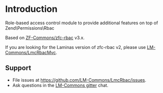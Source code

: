 # Introduction
Role-based access control module to provide additional features on top of Zend\Permissions\Rbac

Based on [ZF-Commons/zfc-rbac](https://github.com/ZF-Commons/zfc-rbac) v3.x. 

If you are looking for the Laminas version
of zfc-rbac v2, please use [LM-Commons/LmcRbacMvc](https://github.com/LM-Commons/LmcRbacMvc).

## Support

- File issues at https://github.com/LM-Commons/LmcRbac/issues.
- Ask questions in the [LM-Commons gitter](https://gitter.im/Lm-Commons/community) chat.
